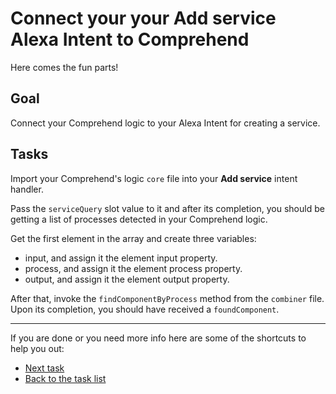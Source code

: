 # Connect your your Add service Alexa Intent to Comprehend

Here comes the fun parts!

## Goal

Connect your Comprehend logic to your Alexa Intent for creating a service.

## Tasks

Import your Comprehend's logic `core` file into your **Add service** intent handler.

Pass the `serviceQuery` slot value to it and after its completion, you should be getting a list of processes detected in your Comprehend logic.

Get the first element in the array and create three variables:

- input, and assign it the element input property.
- process, and assign it the element process property.
- output, and assign it the element output property.

After that, invoke the `findComponentByProcess` method from the `combiner` file. Upon its completion, you should have received a `foundComponent`.

----

If you are done or you need more info here are some of the shortcuts to help you out:

- [Next task](../3-connect-to-app-repo)
- [Back to the task list](../)